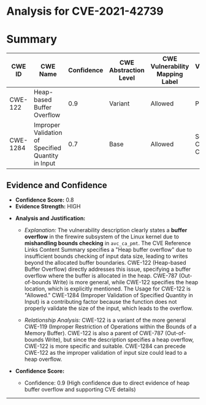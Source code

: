 # Analysis for CVE-2021-42739

# Summary
| CWE ID | CWE Name | Confidence | CWE Abstraction Level | CWE Vulnerability Mapping Label | CWE-Vulnerability Mapping Notes |
|---|---|---|---|---|---|
| CWE-122 | Heap-based Buffer Overflow | 0.9 | Variant | Allowed | Primary CWE |
| CWE-1284 | Improper Validation of Specified Quantity in Input | 0.7 | Base | Allowed | Secondary Candidate CWE |

## Evidence and Confidence

*   **Confidence Score:** 0.8
*   **Evidence Strength:** HIGH

- **Analysis and Justification:**  
  - *Explanation:* The vulnerability description clearly states a **buffer overflow** in the firewire subsystem of the Linux kernel due to **mishandling bounds checking** in `avc_ca_pmt`. The CVE Reference Links Content Summary specifies a "Heap buffer overflow" due to insufficient bounds checking of input data size, leading to writes beyond the allocated buffer boundaries. CWE-122 (Heap-based Buffer Overflow) directly addresses this issue, specifying a buffer overflow where the buffer is allocated in the heap. CWE-787 (Out-of-bounds Write) is more general, while CWE-122 specifies the heap location, which is explicitly mentioned. The Usage for CWE-122 is "Allowed." CWE-1284 (Improper Validation of Specified Quantity in Input) is a contributing factor because the function does not properly validate the size of the input, which leads to the overflow.
  
  - *Relationship Analysis:* CWE-122 is a variant of the more general CWE-119 (Improper Restriction of Operations within the Bounds of a Memory Buffer). CWE-122 is also a parent of CWE-787 (Out-of-bounds Write), but since the description specifies a heap overflow, CWE-122 is more specific and suitable. CWE-1284 can precede CWE-122 as the improper validation of input size could lead to a heap overflow.

- **Confidence Score:**  
  - Confidence: 0.9 (High confidence due to direct evidence of heap buffer overflow and supporting CVE details)
---